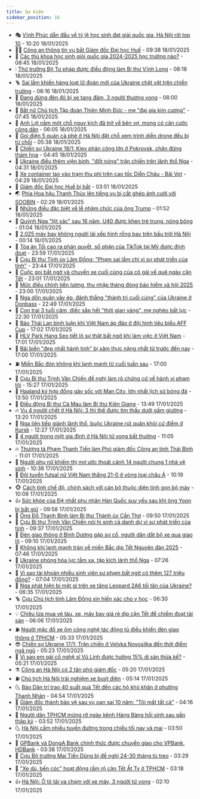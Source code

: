 ```yaml
---
title: Sự kiện
sidebar_position: 16
---
```


<!-- dantri-su-kien:START -->
- 🎭 [Vĩnh Phúc dẫn đầu về tỷ lệ học sinh đạt giải quốc gia, Hà Nội rời top 10](https://dantri.com.vn/giao-duc/vinh-phuc-dan-dau-ve-ty-le-hoc-sinh-dat-giai-quoc-gia-ha-noi-roi-top-10-20250118162236176.htm) - 10:20 18/01/2025
- 👨‍🏫 [Công an thông tin vụ bắt Giám đốc Đại học Huế](https://dantri.com.vn/phap-luat/cong-an-thong-tin-vu-bat-giam-doc-dai-hoc-hue-20250118161929210.htm) - 09:38 18/01/2025
- 🌮 [Các thủ khoa học sinh giỏi quốc gia 2024-2025 học trường nào?](https://dantri.com.vn/giao-duc/cac-thu-khoa-hoc-sinh-gioi-quoc-gia-2024-2025-hoc-truong-nao-20250118153917790.htm) - 08:45 18/01/2025
- 🕯 [Thứ trưởng Bộ Tư pháp được điều động làm Bí thư Vĩnh Long](https://dantri.com.vn/xa-hoi/thu-truong-bo-tu-phap-duoc-dieu-dong-lam-bi-thu-vinh-long-20250118144433555.htm) - 08:18 18/01/2025
- 🪜 [Sai lầm khiến hàng loạt lữ đoàn mới của Ukraine chật vật trên chiến trường](https://dantri.com.vn/the-gioi/sai-lam-khien-hang-loat-lu-doan-moi-cua-ukraine-chat-vat-tren-chien-truong-20250118145832586.htm) - 08:16 18/01/2025
- 🐘 [Đang dừng đèn đỏ bị xe tang đâm, 3 người thương vong](https://dantri.com.vn/xa-hoi/dang-dung-den-do-bi-xe-tang-dam-3-nguoi-thuong-vong-20250118134018874.htm) - 08:00 18/01/2025
- 🤔 [Bắt nữ Chủ tịch Tập đoàn Thiên Minh Đức - mẹ &quot;đại gia kim cương&quot;](https://dantri.com.vn/phap-luat/bat-nu-chu-tich-tap-doan-thien-minh-duc-me-dai-gia-kim-cuong-20250118144611679.htm) - 07:45 18/01/2025
- 🧠 [Anh Lợi nằm một chỗ nguy kịch đã trở về bên vợ, mong có căn cước công dân](https://dantri.com.vn/tam-long-nhan-ai/anh-loi-nam-mot-cho-nguy-kich-da-tro-ve-ben-vo-mong-co-can-cuoc-cong-dan-20250118103342098.htm) - 06:05 18/01/2025
- 📝 [Gọi điện 5 quán cà phê ở Hà Nội đặt chỗ xem trình diễn drone đều bị từ chối](https://dantri.com.vn/du-lich/goi-dien-5-quan-ca-phe-o-ha-noi-dat-cho-xem-trinh-dien-drone-deu-bi-tu-choi-20250118114820426.htm) - 05:38 18/01/2025
- 🦏 [Chiến sự Ukraine 18/1: Kiev phản công lớn ở Pokrovsk, chặn đứng thảm họa](https://dantri.com.vn/the-gioi/chien-su-ukraine-181-kiev-phan-cong-lon-o-pokrovsk-chan-dung-tham-hoa-20250118113259593.htm) - 04:45 18/01/2025
- 🥰 [Ukraine điều thêm viện binh, &quot;đốt nóng&quot; trận chiến trên lãnh thổ Nga](https://dantri.com.vn/the-gioi/ukraine-dieu-them-vien-binh-dot-nong-tran-chien-tren-lanh-tho-nga-20250118083223032.htm) - 04:31 18/01/2025
- 🤗 [Xe container lao vào trạm thu phí trên cao tốc Diễn Châu - Bãi Vọt](https://dantri.com.vn/xa-hoi/xe-container-lao-vao-tram-thu-phi-tren-cao-toc-dien-chau-bai-vot-20250118110822552.htm) - 04:29 18/01/2025
- 🌈 [Giám đốc Đại học Huế bị bắt](https://dantri.com.vn/phap-luat/giam-doc-dai-hoc-hue-bi-bat-20250118104107568.htm) - 03:51 18/01/2025
- 🌏 [Phía Hoa hậu Thanh Thủy lên tiếng vụ bị cắt ghép ảnh cưới với SOOBIN](https://dantri.com.vn/giai-tri/phia-hoa-hau-thanh-thuy-len-tieng-vu-bi-cat-ghep-anh-cuoi-voi-soobin-20250118080844538.htm) - 02:29 18/01/2025
- 💄 [Những điều đặc biệt về lễ nhậm chức của ông Trump](https://dantri.com.vn/the-gioi/nhung-dieu-dac-biet-ve-le-nham-chuc-cua-ong-trump-20250118083401751.htm) - 01:52 18/01/2025
- 👺 [Quỳnh Nga &quot;lột xác&quot; sau 16 năm, U40 được khen trẻ trung, nóng bỏng](https://dantri.com.vn/giai-tri/quynh-nga-lot-xac-sau-16-nam-u40-duoc-khen-tre-trung-nong-bong-20250114224122010.htm) - 01:04 18/01/2025
- 👹 [2.025 máy bay không người lái xếp hình rồng bay trên bầu trời Hà Nội](https://dantri.com.vn/xa-hoi/2025-may-bay-khong-nguoi-lai-xep-hinh-rong-bay-tren-bau-troi-ha-noi-20250118011620161.htm) - 00:14 18/01/2025
- 🌊 [Tòa án Tối cao ra phán quyết, số phận của TikTok tại Mỹ được định đoạt](https://dantri.com.vn/suc-manh-so/toa-an-toi-cao-ra-phan-quyet-so-phan-cua-tiktok-tai-my-duoc-dinh-doat-20250118024352577.htm) - 23:59 17/01/2025
- 🤠 [Cựu Bí thư Tỉnh ủy Lâm Đồng: &quot;Phạm sai lầm chỉ vì sự phát triển của tỉnh&quot;](https://dantri.com.vn/phap-luat/cuu-bi-thu-tinh-uy-lam-dong-pham-sai-lam-chi-vi-su-phat-trien-cua-tinh-20250118004427142.htm) - 23:44 17/01/2025
- 🎊 [Cuộc gọi bất ngờ và chuyến xe cuối cùng của cô gái về quê ngày cận Tết](https://dantri.com.vn/doi-song/cuoc-goi-bat-ngo-va-chuyen-xe-cuoi-cung-cua-co-gai-ve-que-ngay-can-tet-20250117163028513.htm) - 23:01 17/01/2025
- 🐘 [Mức điều chỉnh tiền lương, thu nhập tháng đóng bảo hiểm xã hội 2025](https://dantri.com.vn/an-sinh/muc-dieu-chinh-tien-luong-thu-nhap-thang-dong-bao-hiem-xa-hoi-2025-20250117213949303.htm) - 23:00 17/01/2025
- 💂 [Nga dồn quân vây ép, đánh thẳng &quot;thành trì cuối cùng&quot; của Ukraine ở Donbass](https://dantri.com.vn/the-gioi/nga-don-quan-vay-ep-danh-thang-thanh-tri-cuoi-cung-cua-ukraine-o-donbass-20250117220358773.htm) - 22:49 17/01/2025
- 👹 [Con trai 3 tuổi câm, điếc sắp hết &quot;thời gian vàng&quot;, mẹ nghèo bất lực](https://dantri.com.vn/tam-long-nhan-ai/con-trai-3-tuoi-cam-diec-sap-het-thoi-gian-vang-me-ngheo-bat-luc-20241230173444327.htm) - 22:30 17/01/2025
- 🦒 [Báo Thái Lan bình luận khi Việt Nam áp đảo ở đội hình tiêu biểu AFF Cup](https://dantri.com.vn/the-thao/bao-thai-lan-binh-luan-khi-viet-nam-ap-dao-o-doi-hinh-tieu-bieu-aff-cup-20250117114719032.htm) - 17:02 17/01/2025
- 🗽 [HLV Park Hang Seo tiết lộ sự thật bất ngờ khi làm việc ở Việt Nam](https://dantri.com.vn/the-thao/hlv-park-hang-seo-tiet-lo-su-that-bat-ngo-khi-lam-viec-o-viet-nam-20250117195811155.htm) - 17:01 17/01/2025
- 💄 [Bãi biển &quot;đẹp nhất hành tinh&quot; bị xâm thực nặng nhất từ trước đến nay](https://dantri.com.vn/xa-hoi/bai-bien-dep-nhat-hanh-tinh-bi-xam-thuc-nang-nhat-tu-truoc-den-nay-20250117162749032.htm) - 17:00 17/01/2025
- ⛽️ [Miền Bắc đón không khí lạnh mạnh từ cuối tuần sau](https://dantri.com.vn/xa-hoi/mien-bac-don-khong-khi-lanh-manh-tu-cuoi-tuan-sau-20250117202812459.htm) - 17:00 17/01/2025
- 🥷 [Cựu Bí thư Trịnh Văn Chiến đề nghị làm rõ chứng cứ về hành vi phạm tội](https://dantri.com.vn/phap-luat/cuu-bi-thu-trinh-van-chien-de-nghi-lam-ro-chung-cu-ve-hanh-vi-pham-toi-20250117213332600.htm) - 15:27 17/01/2025
- 🤖 [Haaland ký hợp đồng gây sốc với Man City, lớn nhất lịch sử bóng đá](https://dantri.com.vn/the-thao/haaland-ky-hop-dong-gay-soc-voi-man-city-lon-nhat-lich-su-bong-da-20250117205008463.htm) - 13:50 17/01/2025
- 🌊 [Điều động Bí thư Cà Mau làm Bí thư Kiên Giang](https://dantri.com.vn/xa-hoi/dieu-dong-bi-thu-ca-mau-lam-bi-thu-kien-giang-20250117195012256.htm) - 13:49 17/01/2025
- 🔥 [Vụ 4 người chết ở Hà Nội: 3 thi thể được tìm thấy dưới gầm giường](https://dantri.com.vn/phap-luat/vu-4-nguoi-chet-o-ha-noi-3-thi-the-duoc-tim-thay-duoi-gam-giuong-20250117200257550.htm) - 13:20 17/01/2025
- 🦏 [Nga liên tiếp giành lãnh thổ, buộc Ukraine rút quân khỏi cứ điểm ở Kursk](https://dantri.com.vn/the-gioi/nga-lien-tiep-gianh-lanh-tho-buoc-ukraine-rut-quan-khoi-cu-diem-o-kursk-20250117184118819.htm) - 12:27 17/01/2025
- 🐘 [4 người trong một gia đình ở Hà Nội tử vong bất thường](https://dantri.com.vn/phap-luat/4-nguoi-trong-mot-gia-dinh-o-ha-noi-tu-vong-bat-thuong-20250117175052090.htm) - 11:05 17/01/2025
- 🔥 [Thượng tá Phạm Thanh Tiến làm Phó giám đốc Công an tỉnh Thái Bình](https://dantri.com.vn/xa-hoi/thuong-ta-pham-thanh-tien-lam-pho-giam-doc-cong-an-tinh-thai-binh-20250117173610509.htm) - 11:01 17/01/2025
- 💼 [Người phụ nữ khiếm thị mơ ước thoát cảnh 14 người chung 1 nhà vệ sinh](https://dantri.com.vn/tam-long-nhan-ai/nguoi-phu-nu-khiem-thi-mo-uoc-thoat-canh-14-nguoi-chung-1-nha-ve-sinh-20250117160237413.htm) - 10:36 17/01/2025
- 🚀 [Đội tuyển futsal nữ Việt Nam thắng 21-0 ở vòng loại châu Á](https://dantri.com.vn/the-thao/doi-tuyen-futsal-nu-viet-nam-thang-21-0-o-vong-loai-chau-a-20250117171522326.htm) - 10:19 17/01/2025
- 🐵 [Cách tính chế độ, chính sách với cán bộ thuộc diện tinh gọn bộ máy](https://dantri.com.vn/xa-hoi/cach-tinh-che-do-chinh-sach-voi-can-bo-thuoc-dien-tinh-gon-bo-may-20250117165742230.htm) - 10:08 17/01/2025
- 👍 [Sức khỏe của Đệ nhất phu nhân Hàn Quốc suy yếu sau khi ông Yoon bị bắt giữ](https://dantri.com.vn/the-gioi/suc-khoe-cua-de-nhat-phu-nhan-han-quoc-suy-yeu-sau-khi-ong-yoon-bi-bat-giu-20250117153412921.htm) - 09:58 17/01/2025
- 🚦 [Ông Đỗ Thanh Bình làm Bí thư Thành ủy Cần Thơ](https://dantri.com.vn/xa-hoi/ong-do-thanh-binh-lam-bi-thu-thanh-uy-can-tho-20250117154417914.htm) - 09:50 17/01/2025
- 🥸 [Cựu Bí thư Trịnh Văn Chiến nói hi sinh cả danh dự vì sự phát triển của tỉnh](https://dantri.com.vn/phap-luat/cuu-bi-thu-trinh-van-chien-noi-hi-sinh-ca-danh-du-vi-su-phat-trien-cua-tinh-20250117160856921.htm) - 09:37 17/01/2025
- 🥷 [Đèn giao thông ở Bình Dương gặp sự cố, người dân dắt bộ xe qua giao lộ](https://dantri.com.vn/xa-hoi/den-giao-thong-o-binh-duong-gap-su-co-nguoi-dan-dat-bo-xe-qua-giao-lo-20250117160303054.htm) - 09:10 17/01/2025
- 🤡 [Không khí lạnh mạnh tràn về miền Bắc dịp Tết Nguyên đán 2025](https://dantri.com.vn/xa-hoi/khong-khi-lanh-manh-tran-ve-mien-bac-dip-tet-nguyen-dan-2025-20250117144131142.htm) - 07:46 17/01/2025
- 🥳 [Ukraine phóng hỏa lực tầm xa, tập kích lãnh thổ Nga](https://dantri.com.vn/the-gioi/ukraine-phong-hoa-luc-tam-xa-tap-kich-lanh-tho-nga-20250117141718587.htm) - 07:26 17/01/2025
- 🤩 [Vì sao tài khoản nhiều sinh viên sư phạm bất ngờ có thêm 127 triệu đồng?](https://dantri.com.vn/giao-duc/vi-sao-tai-khoan-nhieu-sinh-vien-su-pham-bat-ngo-co-them-127-trieu-dong-20250117135807196.htm) - 07:04 17/01/2025
- 🎡 [Nga phát hiện bí mật gì trên xe tăng Leopard 2A6 tối tân của Ukraine?](https://dantri.com.vn/the-gioi/nga-phat-hien-bi-mat-gi-tren-xe-tang-leopard-2a6-toi-tan-cua-ukraine-20250116154204193.htm) - 06:35 17/01/2025
- 🪜 [Cựu Chủ tịch tỉnh Lâm Đồng xin hiến xác cho y học](https://dantri.com.vn/phap-luat/cuu-chu-tich-tinh-lam-dong-xin-hien-xac-cho-y-hoc-20250117132444440.htm) - 06:30 17/01/2025
- 💡 [Chiêu lừa mua vé tàu, xe, máy bay giá rẻ dịp cận Tết để chiếm đoạt tài sản](https://dantri.com.vn/suc-manh-so/chieu-lua-mua-ve-tau-xe-may-bay-gia-re-dip-can-tet-de-chiem-doat-tai-san-20250117105734846.htm) - 06:06 17/01/2025
- ⛽️ [Người mặc đồ xe ôm công nghệ tác động tủ điều khiển đèn giao thông ở TPHCM](https://dantri.com.vn/xa-hoi/nguoi-mac-do-xe-om-cong-nghe-tac-dong-tu-dieu-khien-den-giao-thong-o-tphcm-20250117122129022.htm) - 05:33 17/01/2025
- 😎 [Chiến sự Ukraine 17/1: Trận chiến ở Velyka Novosilka đến thời điểm ngã ngũ](https://dantri.com.vn/the-gioi/chien-su-ukraine-171-tran-chien-o-velyka-novosilka-den-thoi-diem-nga-ngu-20250117120447792.htm) - 05:23 17/01/2025
- 🗽 [Vì sao em gái cố nghệ sĩ Vũ Linh được hưởng 15% di sản thừa kế?](https://dantri.com.vn/phap-luat/vi-sao-em-gai-co-nghe-si-vu-linh-duoc-huong-15-di-san-thua-ke-20250116212255380.htm) - 05:21 17/01/2025
- ⚗️ [Công an Hà Nội có 2 tân phó giám đốc](https://dantri.com.vn/xa-hoi/cong-an-ha-noi-co-2-tan-pho-giam-doc-20250117121514683.htm) - 05:20 17/01/2025
- ⛽️ [Chủ tịch Hà Nội trải nghiệm xe buýt điện](https://dantri.com.vn/xa-hoi/chu-tich-ha-noi-trai-nghiem-xe-buyt-dien-20250117112926035.htm) - 05:14 17/01/2025
- 🌜 [Báo Dân trí trao 40 suất quà Tết đến các hộ khó khăn ở phường Thanh Nhàn](https://dantri.com.vn/tam-long-nhan-ai/bao-dan-tri-trao-40-suat-qua-tet-den-cac-ho-kho-khan-o-phuong-thanh-nhan-20250117114359991.htm) - 04:54 17/01/2025
- 🦩 [Giám đốc thành bảo vệ sau vụ oan sai 10 năm: &quot;Tôi mất tất cả&quot;](https://dantri.com.vn/phap-luat/giam-doc-thanh-bao-ve-sau-vu-oan-sai-10-nam-toi-mat-tat-ca-20250117100418452.htm) - 04:16 17/01/2025
- 🦒 [Người dân TPHCM mừng rỡ ngày kênh Hàng Bàng hồi sinh sau gần thập kỷ](https://dantri.com.vn/xa-hoi/nguoi-dan-tphcm-mung-ro-ngay-kenh-hang-bang-hoi-sinh-sau-gan-thap-ky-20250117095858415.htm) - 03:52 17/01/2025
- 🌜 [Hà Nội cấm nhiều tuyến đường trong chiều tối nay và mai](https://dantri.com.vn/xa-hoi/ha-noi-cam-nhieu-tuyen-duong-trong-chieu-toi-nay-va-mai-20250117100452461.htm) - 03:50 17/01/2025
- 🐎 [GPBank và DongA Bank chính thức được chuyển giao cho VPBank, HDBank](https://dantri.com.vn/kinh-doanh/gpbank-va-donga-bank-chinh-thuc-duoc-chuyen-giao-cho-vpbank-hdbank-20250117094551775.htm) - 03:38 17/01/2025
- 🌋 [Cựu Bộ trưởng Mai Tiến Dũng bị đề nghị 24-30 tháng tù treo](https://dantri.com.vn/phap-luat/cuu-bo-truong-mai-tien-dung-bi-de-nghi-24-30-thang-tu-treo-20250117100955169.htm) - 03:29 17/01/2025
- 🧰 [&quot;Xe dù, bến cóc&quot; hoạt động rầm rộ cận Tết Ất Tỵ ở TPHCM](https://dantri.com.vn/xa-hoi/xe-du-ben-coc-hoat-dong-ram-ro-can-tet-at-ty-o-tphcm-20250116105321181.htm) - 03:18 17/01/2025
- 👍 [Hà Nội: Ô tô tải va chạm với xe máy, 3 người tử vong](https://dantri.com.vn/xa-hoi/ha-noi-o-to-tai-va-cham-voi-xe-may-3-nguoi-tu-vong-20250117085805848.htm) - 02:10 17/01/2025<!-- dantri-su-kien:END -->
